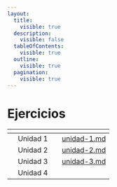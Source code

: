 ```yaml
---
layout:
  title:
    visible: true
  description:
    visible: false
  tableOfContents:
    visible: true
  outline:
    visible: true
  pagination:
    visible: true
---
```


# Ejercicios

<table data-view="cards"><thead><tr><th></th><th></th><th></th><th data-hidden data-card-target data-type="content-ref"></th></tr></thead><tbody><tr><td></td><td>Unidad 1</td><td></td><td><a href="unidad-1.md">unidad-1.md</a></td></tr><tr><td></td><td>Unidad 2</td><td></td><td><a href="unidad-2.md">unidad-2.md</a></td></tr><tr><td></td><td>Unidad 3</td><td></td><td><a href="unidad-3.md">unidad-3.md</a></td></tr><tr><td></td><td>Unidad 4</td><td></td><td></td></tr></tbody></table>

